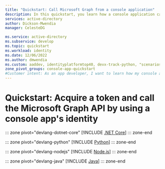 ```yaml
---
title: "Quickstart: Call Microsoft Graph from a console application"
description: In this quickstart, you learn how a console application can get an access token and call an API protected by Microsoft identity platform, using the app's own identity
services: active-directory
author: Dickson-Mwendia
manager: CelesteDG

ms.service: active-directory
ms.subservice: develop
ms.topic: quickstart
ms.workload: identity
ms.date: 12/06/2022
ms.author: dmwendia
ms.custom: aaddev, identityplatformtop40, devx-track-python, "scenarios:getting-started", "languages:Python", mode-other, devx-track-dotnet, devx-track-extended-java, devx-track-js
zone_pivot_groups: console-app-quickstart
#Customer intent: As an app developer, I want to learn how my console app can get an access token and call an API that's protected by the Microsoft identity platform by using the client credentials flow.
---
```


# Quickstart: Acquire a token and call the Microsoft Graph API by using a console app's identity

::: zone pivot="devlang-dotnet-core"
[!INCLUDE [.NET Core](./includes/console-app/quickstart-netcore.md)]
::: zone-end

::: zone pivot="devlang-python"
[!INCLUDE [Python](./includes/console-app/quickstart-python.md)]
::: zone-end

::: zone pivot="devlang-nodejs"
[!INCLUDE [Node.js](./includes/console-app/quickstart-nodejs.md)]
::: zone-end

::: zone pivot="devlang-java"
[!INCLUDE [Java](./includes/console-app/quickstart-java.md)]
::: zone-end
